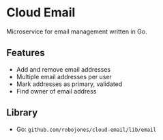 # Cloud Email

Microservice for email management written in Go.

## Features
- Add and remove email addresses
- Multiple email addresses per user
- Mark addresses as primary, validated
- Find owner of email address


## Library
- Go: `github.com/robojones/cloud-email/lib/email`
